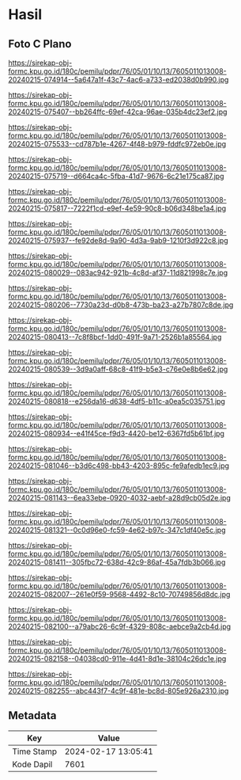 # Hasil

## Foto C Plano

https://sirekap-obj-formc.kpu.go.id/180c/pemilu/pdpr/76/05/01/10/13/7605011013008-20240215-074914--5a647a1f-43c7-4ac6-a733-ed2038d0b990.jpg

https://sirekap-obj-formc.kpu.go.id/180c/pemilu/pdpr/76/05/01/10/13/7605011013008-20240215-075407--bb264ffc-69ef-42ca-96ae-035b4dc23ef2.jpg

https://sirekap-obj-formc.kpu.go.id/180c/pemilu/pdpr/76/05/01/10/13/7605011013008-20240215-075533--cd787b1e-4267-4f48-b979-fddfc972eb0e.jpg

https://sirekap-obj-formc.kpu.go.id/180c/pemilu/pdpr/76/05/01/10/13/7605011013008-20240215-075719--d664ca4c-5fba-41d7-9676-6c21e175ca87.jpg

https://sirekap-obj-formc.kpu.go.id/180c/pemilu/pdpr/76/05/01/10/13/7605011013008-20240215-075817--7222f1cd-e9ef-4e59-90c8-b06d348be1a4.jpg

https://sirekap-obj-formc.kpu.go.id/180c/pemilu/pdpr/76/05/01/10/13/7605011013008-20240215-075937--fe92de8d-9a90-4d3a-9ab9-1210f3d922c8.jpg

https://sirekap-obj-formc.kpu.go.id/180c/pemilu/pdpr/76/05/01/10/13/7605011013008-20240215-080029--083ac942-921b-4c8d-af37-11d821998c7e.jpg

https://sirekap-obj-formc.kpu.go.id/180c/pemilu/pdpr/76/05/01/10/13/7605011013008-20240215-080206--7730a23d-d0b8-473b-ba23-a27b7807c8de.jpg

https://sirekap-obj-formc.kpu.go.id/180c/pemilu/pdpr/76/05/01/10/13/7605011013008-20240215-080413--7c8f8bcf-1dd0-491f-9a71-2526b1a85564.jpg

https://sirekap-obj-formc.kpu.go.id/180c/pemilu/pdpr/76/05/01/10/13/7605011013008-20240215-080539--3d9a0aff-68c8-41f9-b5e3-c76e0e8b6e62.jpg

https://sirekap-obj-formc.kpu.go.id/180c/pemilu/pdpr/76/05/01/10/13/7605011013008-20240215-080818--e256da16-d638-4df5-b11c-a0ea5c035751.jpg

https://sirekap-obj-formc.kpu.go.id/180c/pemilu/pdpr/76/05/01/10/13/7605011013008-20240215-080934--e41f45ce-f9d3-4420-be12-6367fd5b61bf.jpg

https://sirekap-obj-formc.kpu.go.id/180c/pemilu/pdpr/76/05/01/10/13/7605011013008-20240215-081046--b3d6c498-bb43-4203-895c-fe9afedb1ec9.jpg

https://sirekap-obj-formc.kpu.go.id/180c/pemilu/pdpr/76/05/01/10/13/7605011013008-20240215-081143--6ea33ebe-0920-4032-aebf-a28d9cb05d2e.jpg

https://sirekap-obj-formc.kpu.go.id/180c/pemilu/pdpr/76/05/01/10/13/7605011013008-20240215-081321--0c0d96e0-fc59-4e62-b97c-347c1df40e5c.jpg

https://sirekap-obj-formc.kpu.go.id/180c/pemilu/pdpr/76/05/01/10/13/7605011013008-20240215-081411--305fbc72-638d-42c9-86af-45a7fdb3b066.jpg

https://sirekap-obj-formc.kpu.go.id/180c/pemilu/pdpr/76/05/01/10/13/7605011013008-20240215-082007--261e0f59-9568-4492-8c10-70749856d8dc.jpg

https://sirekap-obj-formc.kpu.go.id/180c/pemilu/pdpr/76/05/01/10/13/7605011013008-20240215-082100--a79abc26-6c9f-4329-808c-aebce9a2cb4d.jpg

https://sirekap-obj-formc.kpu.go.id/180c/pemilu/pdpr/76/05/01/10/13/7605011013008-20240215-082158--04038cd0-911e-4d41-8d1e-38104c26dc1e.jpg

https://sirekap-obj-formc.kpu.go.id/180c/pemilu/pdpr/76/05/01/10/13/7605011013008-20240215-082255--abc443f7-4c9f-481e-bc8d-805e926a2310.jpg


## Metadata

| Key        | Value               |
| ---------- | ------------------- |
| Time Stamp | 2024-02-17 13:05:41 |
| Kode Dapil | 7601                |




